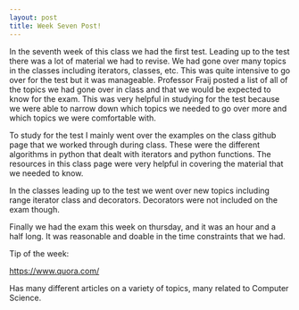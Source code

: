 ```yaml
---
layout: post
title: Week Seven Post!
---
```


In the seventh week of this class we had the first test. Leading up to the test there was a lot of material we had
to revise. We had gone over many topics in the classes including iterators, classes, etc. This was 
quite intensive to go over for the test but it was manageable. Professor Fraij posted a list of all of the topics
we had gone over in class and that we would be expected to know for the exam. This was very helpful in studying for
the test because we were able to narrow down which topics we needed to go over more and which topics we were
comfortable with. 

To study for the test I mainly went over the examples on the class github page that we worked through during class.
These were the different algorithms in python that dealt with iterators and python functions. The resources in this class
page were very helpful in covering the material that we needed to know. 

In the classes leading up to the test we went over new topics including range iterator class and decorators. Decorators were not included on the exam though.

Finally we had the exam this week on thursday, and it was an hour and a half long. It was reasonable and doable 
in the time constraints that we had. 

Tip of the week:

<a href="https://www.quora.com/">https://www.quora.com/</a> 

Has many different articles on a variety of topics, many related to Computer Science.
